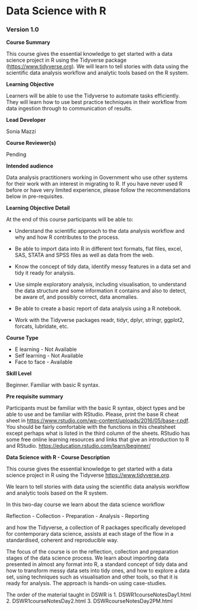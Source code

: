 # Data Science with R
### Version 1.0

**Course Summary**  

This course gives the essential knowledge to get started with a data science project in R using the Tidyverse package (https://www.tidyverse.org). We will learn to tell stories with data using the scientific data analysis workflow and analytic tools based on the R system.

**Learning Objective**  

Learners will be able to use the Tidyverse to automate tasks efficiently. They will learn how to use best practice techniques in their workflow from data ingestion through to communication of results. 

**Lead Developer**  

Sonia Mazzi

**Course Reviewer(s)**  

Pending

**Intended audience**  

Data analysis practitioners working in Government who use other systems for their work with an interest in migrating to R. If you have never used R before or have very limited experience, please follow the recommendations below in pre-requisites.

**Learning Objective Detail**  

At the end of this course participants will be able to:

* Understand the scientific approach to the data analysis workflow and why and how R contributes to the process.

* Be able to import data into R in different text formats, flat files, excel, SAS, STATA and SPSS files as well as data from the web.

* Know the concept of tidy data, identify messy features in a data set and tidy it ready for analysis.

* Use simple exploratory analysis, including visualisation, to understand the data structure and some information it contains and also to detect, be aware of, and possibly correct, data anomalies.

* Be able to create a basic report  of  data analysis using a R notebook.

* Work with the Tidyverse packages readr, tidyr, dplyr, stringr, ggplot2, forcats, lubridate, etc.


**Course Type**  

* E learning - Not Available
* Self learning - Not Available
* Face to face - Available


**Skill Level**  

Beginner. Familiar with basic R syntax.

**Pre requisite summary**  

Participants must be familiar with the basic R syntax, object types and  be able to use and be familiar with RStudio.
Please, print the base R cheat sheet in https://www.rstudio.com/wp-content/uploads/2016/05/base-r.pdf. You should be fairly comfortable with the functions in this cheatsheet except perhaps what is listed in the third column of the sheets. RStudio has some free online learning resources and links that give an introduction to R and RStudio. https://education.rstudio.com/learn/beginner/


**Data Science with R - Course Description**  

This course gives the essential knowledge to get started with a data science project in R using the Tidyverse https://www.tidyverse.org.

We learn to tell stories with data using the scientific data analysis workflow and analytic tools based on the R system.

In this two-day course we learn about the data science workflow 

Reflection -  Collection - Preparation - Analysis - Reporting

and how the Tidyverse, a collection of R packages specifically developed for contemporary data science, assists at each stage of the flow in a  standardised, coherent and reproducible way.

The focus of the course is on the reflection, collection and preparation stages of the data science process. We learn about importing data presented in almost any format into R, a standard concept of tidy data and how to transform messy data sets into tidy ones, and how to explore a data set, using techniques such as visualisation and other tools, so that it is ready for analysis. The approach is hands-on using case-studies.


The order of the material taught in DSWR is 1. DSWR1courseNotesDay1.html 2. DSWR1courseNotesDay2.html 3. DSWRcourseNotesDay2PM.html



